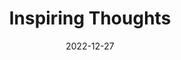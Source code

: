 ---
slug: thought-for-the-day
title: "Inspiring Thoughts"
date: 2022-12-27
excerpt: 'One cannot stop at thinking and asking questions. There is need to act to solve the problems and that requires hard work and perseverance.'
tags: [Inspiration, Motivation, Quotes, Thoughts]
---